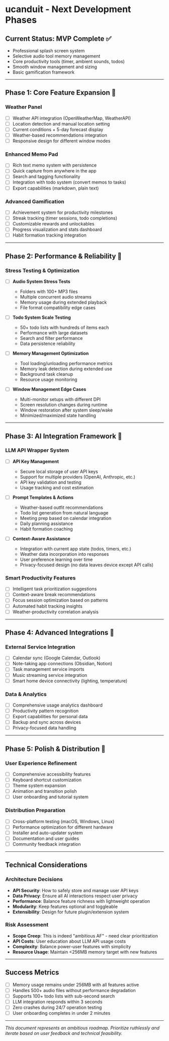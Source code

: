 # ucanduit - Next Development Phases

## Current Status: MVP Complete ✅
- Professional splash screen system
- Selective audio tool memory management  
- Core productivity tools (timer, ambient sounds, todos)
- Smooth window management and sizing
- Basic gamification framework

---

## Phase 1: Core Feature Expansion 🎯

### Weather Panel
- [ ] Weather API integration (OpenWeatherMap, WeatherAPI)
- [ ] Location detection and manual location setting
- [ ] Current conditions + 5-day forecast display
- [ ] Weather-based recommendations integration
- [ ] Responsive design for different window modes

### Enhanced Memo Pad
- [ ] Rich text memo system with persistence
- [ ] Quick capture from anywhere in the app
- [ ] Search and tagging functionality
- [ ] Integration with todo system (convert memos to tasks)
- [ ] Export capabilities (markdown, plain text)

### Advanced Gamification
- [ ] Achievement system for productivity milestones
- [ ] Streak tracking (timer sessions, todo completions)
- [ ] Customizable rewards and unlockables
- [ ] Progress visualization and stats dashboard
- [ ] Habit formation tracking integration

---

## Phase 2: Performance & Reliability 🚀

### Stress Testing & Optimization
- [ ] **Audio System Stress Tests**
  - Folders with 100+ MP3 files
  - Multiple concurrent audio streams
  - Memory usage during extended playback
  - File format compatibility edge cases

- [ ] **Todo System Scale Testing**  
  - 50+ todo lists with hundreds of items each
  - Performance with large datasets
  - Search and filter performance
  - Data persistence reliability

- [ ] **Memory Management Optimization**
  - Tool loading/unloading performance metrics
  - Memory leak detection during extended use
  - Background task cleanup
  - Resource usage monitoring

- [ ] **Window Management Edge Cases**
  - Multi-monitor setups with different DPI
  - Screen resolution changes during runtime
  - Window restoration after system sleep/wake
  - Minimized/maximized state handling

---

## Phase 3: AI Integration Framework 🤖

### LLM API Wrapper System
- [ ] **API Key Management**
  - Secure local storage of user API keys
  - Support for multiple providers (OpenAI, Anthropic, etc.)
  - API key validation and testing
  - Usage tracking and cost estimation

- [ ] **Prompt Templates & Actions**
  - Weather-based outfit recommendations
  - Todo list generation from natural language
  - Meeting prep based on calendar integration
  - Daily planning assistance
  - Habit formation coaching

- [ ] **Context-Aware Assistance**
  - Integration with current app state (todos, timers, etc.)
  - Weather data incorporation into responses
  - User preference learning over time
  - Privacy-focused design (no data leaves device except API calls)

### Smart Productivity Features  
- [ ] Intelligent task prioritization suggestions
- [ ] Context-aware break recommendations
- [ ] Focus session optimization based on patterns
- [ ] Automated habit tracking insights
- [ ] Weather-productivity correlation analysis

---

## Phase 4: Advanced Integrations 🔗

### External Service Integration
- [ ] Calendar sync (Google Calendar, Outlook)
- [ ] Note-taking app connections (Obsidian, Notion)
- [ ] Task management service imports
- [ ] Music streaming service integration
- [ ] Smart home device connectivity (lighting, temperature)

### Data & Analytics
- [ ] Comprehensive usage analytics dashboard
- [ ] Productivity pattern recognition
- [ ] Export capabilities for personal data
- [ ] Backup and sync across devices
- [ ] Privacy-focused data handling

---

## Phase 5: Polish & Distribution 🎨

### User Experience Refinement
- [ ] Comprehensive accessibility features
- [ ] Keyboard shortcut customization
- [ ] Theme system expansion
- [ ] Animation and transition polish
- [ ] User onboarding and tutorial system

### Distribution Preparation
- [ ] Cross-platform testing (macOS, Windows, Linux)
- [ ] Performance optimization for different hardware
- [ ] Installer and auto-updater system
- [ ] Documentation and user guides
- [ ] Community feedback integration

---

## Technical Considerations 

### Architecture Decisions
- **API Security**: How to safely store and manage user API keys
- **Data Privacy**: Ensure all AI interactions respect user privacy
- **Performance**: Balance feature richness with lightweight operation
- **Modularity**: Keep features optional and toggleable
- **Extensibility**: Design for future plugin/extension system

### Risk Assessment
- **Scope Creep**: This is indeed "ambitious AF" - need clear prioritization
- **API Costs**: User education about LLM API usage costs
- **Complexity**: Balance power-user features with simplicity
- **Resource Usage**: Maintain <256MB memory target with new features

---

## Success Metrics
- [ ] Memory usage remains under 256MB with all features active
- [ ] Handles 500+ audio files without performance degradation
- [ ] Supports 100+ todo lists with sub-second search
- [ ] LLM integration responds within 3 seconds
- [ ] Zero crashes during 24/7 operation testing
- [ ] User onboarding completes in under 2 minutes

---

*This document represents an ambitious roadmap. Prioritize ruthlessly and iterate based on user feedback and technical feasibility.*